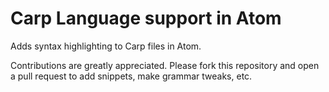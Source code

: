 # Carp Language support in Atom

Adds syntax highlighting to Carp files in Atom.

Contributions are greatly appreciated. Please fork this repository and open a pull request to add snippets, make grammar tweaks, etc.
